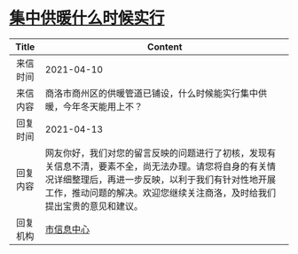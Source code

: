 # <a href="http://www.shangluo.gov.cn/zmhd/ldxxxx.jsp?urltype=leadermail.LeaderMailContentUrl&wbtreeid=1112&leadermailid=7139">集中供暖什么时候实行</a>
|Title|Content|
|:---:|---|
|来信时间|2021-04-10|
|来信内容|商洛市商州区的供暖管道已铺设，什么时候能实行集中供暖，今年冬天能用上不？|
|回复时间|2021-04-13|
|回复内容|网友你好，我们对您的留言反映的问题进行了初核，发现有关信息不清，要素不全，尚无法办理。请您将自身的有关情况详细整理后，再进一步反映，以利于我们有针对性地开展工作，推动问题的解决。欢迎您继续关注商洛，及时给我们提出宝贵的意见和建议。|
|回复机构|<a href="../../categories/agencies/市信息中心.md">市信息中心</a>|
